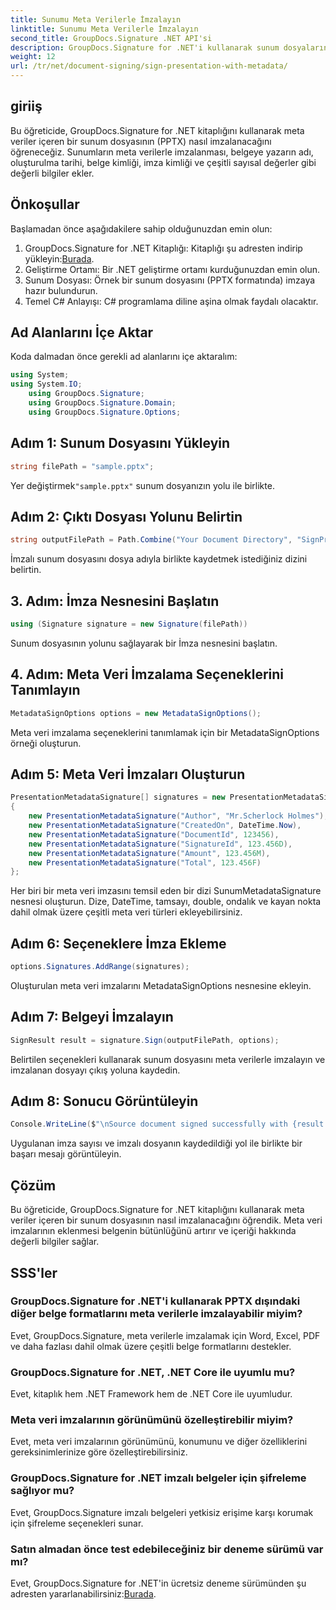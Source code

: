 ```yaml
---
title: Sunumu Meta Verilerle İmzalayın
linktitle: Sunumu Meta Verilerle İmzalayın
second_title: GroupDocs.Signature .NET API'si
description: GroupDocs.Signature for .NET'i kullanarak sunum dosyalarını meta verilerle nasıl imzalayacağınızı öğrenin. Belge bütünlüğünü geliştirin ve değerli bilgiler ekleyin.
weight: 12
url: /tr/net/document-signing/sign-presentation-with-metadata/
---
```

## giriiş
Bu öğreticide, GroupDocs.Signature for .NET kitaplığını kullanarak meta veriler içeren bir sunum dosyasının (PPTX) nasıl imzalanacağını öğreneceğiz. Sunumların meta verilerle imzalanması, belgeye yazarın adı, oluşturulma tarihi, belge kimliği, imza kimliği ve çeşitli sayısal değerler gibi değerli bilgiler ekler.
## Önkoşullar
Başlamadan önce aşağıdakilere sahip olduğunuzdan emin olun:
1.  GroupDocs.Signature for .NET Kitaplığı: Kitaplığı şu adresten indirip yükleyin:[Burada](https://releases.groupdocs.com/signature/net/).
2. Geliştirme Ortamı: Bir .NET geliştirme ortamı kurduğunuzdan emin olun.
3. Sunum Dosyası: Örnek bir sunum dosyasını (PPTX formatında) imzaya hazır bulundurun.
4. Temel C# Anlayışı: C# programlama diline aşina olmak faydalı olacaktır.

## Ad Alanlarını İçe Aktar
Koda dalmadan önce gerekli ad alanlarını içe aktaralım:
```csharp
using System;
using System.IO;
    using GroupDocs.Signature;
    using GroupDocs.Signature.Domain;
    using GroupDocs.Signature.Options;
```
## Adım 1: Sunum Dosyasını Yükleyin
```csharp
string filePath = "sample.pptx";
```
 Yer değiştirmek`"sample.pptx"` sunum dosyanızın yolu ile birlikte.
## Adım 2: Çıktı Dosyası Yolunu Belirtin
```csharp
string outputFilePath = Path.Combine("Your Document Directory", "SignPresentationWithMetadata", "SignedWithMetadata.pptx");
```
İmzalı sunum dosyasını dosya adıyla birlikte kaydetmek istediğiniz dizini belirtin.
## 3. Adım: İmza Nesnesini Başlatın
```csharp
using (Signature signature = new Signature(filePath))
```
Sunum dosyasının yolunu sağlayarak bir İmza nesnesini başlatın.
## 4. Adım: Meta Veri İmzalama Seçeneklerini Tanımlayın
```csharp
MetadataSignOptions options = new MetadataSignOptions();
```
Meta veri imzalama seçeneklerini tanımlamak için bir MetadataSignOptions örneği oluşturun.
## Adım 5: Meta Veri İmzaları Oluşturun
```csharp
PresentationMetadataSignature[] signatures = new PresentationMetadataSignature[]
{
    new PresentationMetadataSignature("Author", "Mr.Scherlock Holmes"),
    new PresentationMetadataSignature("CreatedOn", DateTime.Now),
    new PresentationMetadataSignature("DocumentId", 123456),
    new PresentationMetadataSignature("SignatureId", 123.456D),
    new PresentationMetadataSignature("Amount", 123.456M),
    new PresentationMetadataSignature("Total", 123.456F)
};
```
Her biri bir meta veri imzasını temsil eden bir dizi SunumMetadataSignature nesnesi oluşturun. Dize, DateTime, tamsayı, double, ondalık ve kayan nokta dahil olmak üzere çeşitli meta veri türleri ekleyebilirsiniz.
## Adım 6: Seçeneklere İmza Ekleme
```csharp
options.Signatures.AddRange(signatures);
```
Oluşturulan meta veri imzalarını MetadataSignOptions nesnesine ekleyin.
## Adım 7: Belgeyi İmzalayın
```csharp
SignResult result = signature.Sign(outputFilePath, options);
```
Belirtilen seçenekleri kullanarak sunum dosyasını meta verilerle imzalayın ve imzalanan dosyayı çıkış yoluna kaydedin.
## Adım 8: Sonucu Görüntüleyin
```csharp
Console.WriteLine($"\nSource document signed successfully with {result.Succeeded.Count} signature(s).\nFile saved at {outputFilePath}.");
```
Uygulanan imza sayısı ve imzalı dosyanın kaydedildiği yol ile birlikte bir başarı mesajı görüntüleyin.

## Çözüm
Bu öğreticide, GroupDocs.Signature for .NET kitaplığını kullanarak meta veriler içeren bir sunum dosyasının nasıl imzalanacağını öğrendik. Meta veri imzalarının eklenmesi belgenin bütünlüğünü artırır ve içeriği hakkında değerli bilgiler sağlar.

## SSS'ler
### GroupDocs.Signature for .NET'i kullanarak PPTX dışındaki diğer belge formatlarını meta verilerle imzalayabilir miyim?
Evet, GroupDocs.Signature, meta verilerle imzalamak için Word, Excel, PDF ve daha fazlası dahil olmak üzere çeşitli belge formatlarını destekler.
### GroupDocs.Signature for .NET, .NET Core ile uyumlu mu?
Evet, kitaplık hem .NET Framework hem de .NET Core ile uyumludur.
### Meta veri imzalarının görünümünü özelleştirebilir miyim?
Evet, meta veri imzalarının görünümünü, konumunu ve diğer özelliklerini gereksinimlerinize göre özelleştirebilirsiniz.
### GroupDocs.Signature for .NET imzalı belgeler için şifreleme sağlıyor mu?
Evet, GroupDocs.Signature imzalı belgeleri yetkisiz erişime karşı korumak için şifreleme seçenekleri sunar.
### Satın almadan önce test edebileceğiniz bir deneme sürümü var mı?
 Evet, GroupDocs.Signature for .NET'in ücretsiz deneme sürümünden şu adresten yararlanabilirsiniz:[Burada](https://releases.groupdocs.com/).